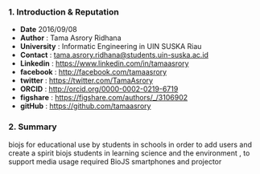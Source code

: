 ### 1. Introduction & Reputation

* **Date** 2016/09/08
* **Author** : Tama Asrory Ridhana
* **University** : Informatic Engineering in UIN SUSKA Riau
* **Contact** : tama.asrory.ridhana@students.uin-suska.ac.id
* **Linkedin** : https://www.linkedin.com/in/tamaasrory
* **facebook** : http://facebook.com/tamaasrory
* **twitter** : https://twitter.com/TamaAsrory
* **ORCID** : http://orcid.org/0000-0002-0219-6719
* **figshare** : https://figshare.com/authors/_/3106902
* **gitHub** : https://github.com/tamaasrory

### 2. Summary

biojs for educational use by students in schools in order 
to add users and create a spirit biojs students in learning 
science and the environment , to support media usage 
required BioJS smartphones and projector
